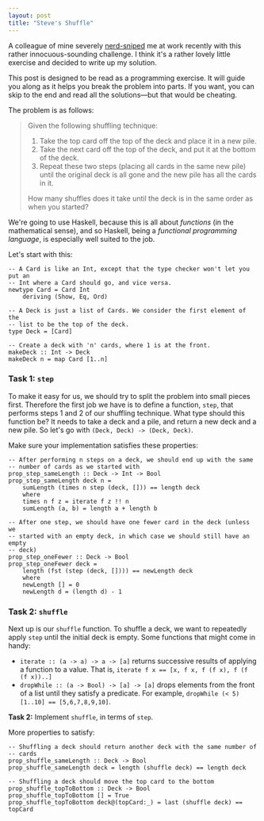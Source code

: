 ```yaml
---
layout: post
title: "Steve's Shuffle"
---
```


A colleague of mine severely [nerd-sniped][] me at work recently with this
rather innocuous-sounding challenge. I think it's a rather lovely little
exercise and decided to write up my solution.

This post is designed to be read as a programming exercise. It will guide you
along as it helps you break the problem into parts. If you want, you can skip
to the end and read all the solutions&mdash;but that would be cheating.

The problem is as follows:

> Given the following shuffling technique:
>
>   1. Take the top card off the top of the deck and place it in a new pile.
>   2. Take the next card off the top of the deck, and put it at the bottom of
>      the deck.
>   3. Repeat these two steps (placing all cards in the same new pile) until
>      the original deck is all gone and the new pile has all the cards in it.
>
> How many shuffles does it take until the deck is in the same order as when
> you started?

We're going to use Haskell, because this is all about *functions* (in the
mathematical sense), and so Haskell, being a *functional programming language*,
is especially well suited to the job.

Let's start with this:

    -- A Card is like an Int, except that the type checker won't let you put an
    -- Int where a Card should go, and vice versa.
    newtype Card = Card Int
        deriving (Show, Eq, Ord)

    -- A Deck is just a list of Cards. We consider the first element of the
    -- list to be the top of the deck.
    type Deck = [Card]

    -- Create a deck with 'n' cards, where 1 is at the front.
    makeDeck :: Int -> Deck
    makeDeck n = map Card [1..n]

### Task 1: `step`

To make it easy for us, we should try to split the problem into small pieces
first. Therefore the first job we have is to define a function, `step`, that
performs steps 1 and 2 of our shuffling technique. What type should this
function be? It needs to take a deck and a pile, and return a new deck and
a new pile. So let's go with `(Deck, Deck) -> (Deck, Deck)`.

Make sure your implementation satisfies these properties:

    -- After performing n steps on a deck, we should end up with the same
    -- number of cards as we started with
    prop_step_sameLength :: Deck -> Int -> Bool
    prop_step_sameLength deck n =
        sumLength (times n step (deck, [])) == length deck
        where
        times n f z = iterate f z !! n
        sumLength (a, b) = length a + length b

    -- After one step, we should have one fewer card in the deck (unless we
    -- started with an empty deck, in which case we should still have an empty
    -- deck)
    prop_step_oneFewer :: Deck -> Bool
    prop_step_oneFewer deck =
        length (fst (step (deck, []))) == newLength deck
        where
        newLength [] = 0
        newLength d = (length d) - 1

### Task 2: `shuffle`

Next up is our `shuffle` function. To shuffle a deck, we want to repeatedly
apply `step` until the initial deck is empty. Some functions that might come in
handy:

* `iterate :: (a -> a) -> a -> [a]` returns successive results of applying a
  function to a value. That is, `iterate f x == [x, f x, f (f x), f (f (f
  x))..]`
* `dropWhile :: (a -> Bool) -> [a] -> [a]` drops elements from the front of a
  list until they satisfy a predicate. For example, `dropWhile (< 5) [1..10] ==
  [5,6,7,8,9,10]`.

**Task 2:** Implement `shuffle`, in terms of `step`.

More properties to satisfy:

    -- Shuffling a deck should return another deck with the same number of
    -- cards
    prop_shuffle_sameLength :: Deck -> Bool
    prop_shuffle_sameLength deck = length (shuffle deck) == length deck

    -- Shuffling a deck should move the top card to the bottom
    prop_shuffle_topToBottom :: Deck -> Bool
    prop_shuffle_topToBottom [] = True
    prop_shuffle_topToBottom deck@(topCard:_) = last (shuffle deck) == topCard

[nerd-sniped]: https://xkcd.com/356/
